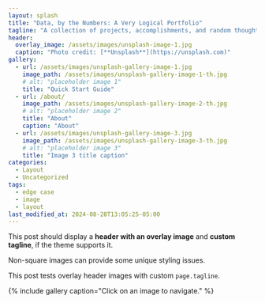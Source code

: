 ```yaml
---
layout: splash
title: "Data, by the Numbers: A Very Logical Portfolio"
tagline: "A collection of projects, accomplishments, and random thoughts."
header:
  overlay_image: /assets/images/unsplash-image-1.jpg
  caption: "Photo credit: [**Unsplash**](https://unsplash.com)"
gallery:
  - url: /assets/images/unsplash-gallery-image-1.jpg
    image_path: /assets/images/unsplash-gallery-image-1-th.jpg
    # alt: "placeholder image 1"
    title: "Quick Start Guide"
  - url: /about/
    image_path: /assets/images/unsplash-gallery-image-2-th.jpg
    # alt: "placeholder image 2"
    title: "About"
    caption: "About"
  - url: /assets/images/unsplash-gallery-image-3.jpg
    image_path: /assets/images/unsplash-gallery-image-3-th.jpg
    # alt: "placeholder image 3"
    title: "Image 3 title caption"
categories:
  - Layout
  - Uncategorized
tags:
  - edge case
  - image
  - layout
last_modified_at: 2024-08-28T13:05:25-05:00
---
```


This post should display a **header with an overlay image** and **custom tagline**, if the theme supports it.

Non-square images can provide some unique styling issues.

This post tests overlay header images with custom `page.tagline`.

{% include gallery caption="Click on an image to navigate." %}